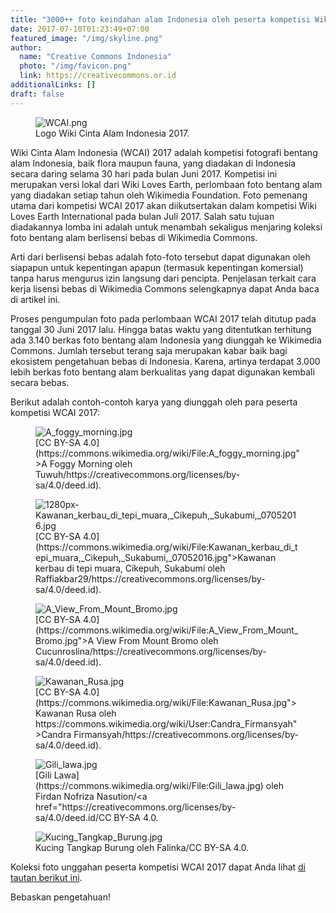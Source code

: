 ```yaml
---
title: "3000++ foto keindahan alam Indonesia oleh peserta kompetisi Wiki Cinta Alam Indonesia 2017!"
date: 2017-07-10T01:23:49+07:00
featured_image: "/img/skyline.png"
author:
  name: "Creative Commons Indonesia"
  photo: "/img/favicon.png"
  link: https://creativecommons.or.id
additionalLinks: []
draft: false
---
```


<figure class="figure w-sm-25 float-sm-end ms-sm-5 mt-2 mb-4">



  <img src="../../uploads/WCAI.png" alt="WCAI.png" class="figure-img img-fluid borderless">

  <figcaption class="figure-caption">Logo Wiki Cinta Alam Indonesia 2017.</figcaption>

</figure>

Wiki Cinta Alam Indonesia (WCAI) 2017 adalah kompetisi fotografi bentang alam Indonesia, baik flora maupun fauna, yang diadakan di Indonesia secara daring selama 30 hari pada bulan Juni 2017. Kompetisi ini merupakan versi lokal dari Wiki Loves Earth, perlombaan foto bentang alam yang diadakan setiap tahun oleh Wikimedia Foundation. Foto pemenang utama dari kompetisi WCAI 2017 akan diikutsertakan dalam kompetisi Wiki Loves Earth International pada bulan Juli 2017. Salah satu tujuan diadakannya lomba ini adalah untuk menambah sekaligus menjaring koleksi foto bentang alam berlisensi bebas di Wikimedia Commons.

Arti dari berlisensi bebas adalah foto-foto tersebut dapat digunakan oleh siapapun untuk kepentingan apapun (termasuk kepentingan komersial) tanpa harus mengurus izin langsung dari pencipta. Penjelasan terkait cara kerja lisensi bebas di Wikimedia Commons selengkapnya dapat Anda baca di artikel ini.

Proses pengumpulan foto pada perlombaan WCAI 2017 telah ditutup pada tanggal 30 Juni 2017 lalu. Hingga batas waktu yang ditentutkan terhitung ada 3.140 berkas foto bentang alam Indonesia yang diunggah ke Wikimedia Commons. Jumlah tersebut terang saja merupakan kabar baik bagi ekosistem pengetahuan bebas di Indonesia. Karena, artinya terdapat 3.000 lebih berkas foto bentang alam berkualitas yang dapat digunakan kembali secara bebas.

Berikut adalah contoh-contoh karya yang diunggah oleh para peserta kompetisi WCAI 2017:

<figure class="figure w-100 mt-3 mb-4">

  <img src="../../uploads/A_foggy_morning.jpg" alt="A_foggy_morning.jpg" class="figure-img img-fluid">

  <figcaption class="figure-caption">[CC BY-SA 4.0](https://commons.wikimedia.org/wiki/File:A_foggy_morning.jpg">A Foggy Morning oleh Tuwuh/https://creativecommons.org/licenses/by-sa/4.0/deed.id).</figcaption>

</figure>

<figure class="figure w-100 mt-3 mb-4">

  <img src="../../uploads/1280px-Kawanan_kerbau_di_tepi_muara,_Cikepuh,_Sukabumi,_07052016.jpg" alt="1280px-Kawanan_kerbau_di_tepi_muara,_Cikepuh,_Sukabumi,_07052016.jpg" class="figure-img img-fluid">

  <figcaption class="figure-caption">[CC BY-SA 4.0](https://commons.wikimedia.org/wiki/File:Kawanan_kerbau_di_tepi_muara,_Cikepuh,_Sukabumi,_07052016.jpg">Kawanan kerbau di tepi muara, Cikepuh, Sukabumi oleh Raffiakbar29/https://creativecommons.org/licenses/by-sa/4.0/deed.id).</figcaption>

</figure>

<figure class="figure w-100 mt-3 mb-4">

  <img src="../../uploads/A_View_From_Mount_Bromo.jpg" alt="A_View_From_Mount_Bromo.jpg" class="figure-img img-fluid">

  <figcaption class="figure-caption">[CC BY-SA 4.0](https://commons.wikimedia.org/wiki/File:A_View_From_Mount_Bromo.jpg">A View From Mount Bromo oleh Cucunroslina/https://creativecommons.org/licenses/by-sa/4.0/deed.id).</figcaption>

</figure>

<figure class="figure w-100 mt-3 mb-4">

  <img src="../../uploads/Kawanan_Rusa.jpg" alt="Kawanan_Rusa.jpg" class="figure-img img-fluid">

  <figcaption class="figure-caption">[CC BY-SA 4.0](https://commons.wikimedia.org/wiki/File:Kawanan_Rusa.jpg">Kawanan Rusa oleh https://commons.wikimedia.org/wiki/User:Candra_Firmansyah">Candra Firmansyah/https://creativecommons.org/licenses/by-sa/4.0/deed.id).</figcaption>

</figure>

<figure class="figure w-100 mt-3 mb-4">

  <img src="../../uploads/Gili_lawa.jpg" alt="Gili_lawa.jpg" class="figure-img img-fluid">

  <figcaption class="figure-caption">[Gili Lawa](https://commons.wikimedia.org/wiki/File:Gili_lawa.jpg) oleh Firdan Nofriza Nasution/&lt;a href="https://creativecommons.org/licenses/by-sa/4.0/deed.id/CC BY-SA 4.0.</figcaption>

</figure>

<figure class="figure w-100 mt-3 mb-4">

  <img src="../../uploads/Kucing_Tangkap_Burung.jpg" alt="Kucing_Tangkap_Burung.jpg" class="figure-img img-fluid">

  <figcaption class="figure-caption">Kucing Tangkap Burung oleh Falinka/CC BY-SA 4.0.</figcaption>

</figure>

Koleksi foto unggahan peserta kompetisi WCAI 2017 dapat Anda lihat [di tautan berikut ini](https://commons.wikimedia.org/wiki/Category:Images_from_Wiki_Loves_Earth_2017_in_Indonesia).

Bebaskan pengetahuan!